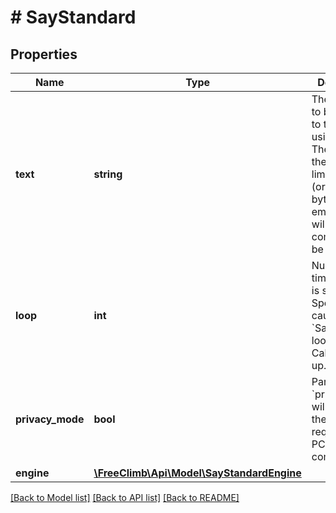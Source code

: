 # # SayStandard

## Properties

Name | Type | Description | Notes
------------ | ------------- | ------------- | -------------
**text** | **string** | The message to be played to the caller using TTS. The size of the string is limited to 4 KB (or 4,096 bytes). An empty string will cause the command to be skipped. |
**loop** | **int** | Number of times the text is said. Specifying &#39;0&#39; causes the &#x60;Say&#x60; action to loop until the Call is hung up. | [optional] [default to 1]
**privacy_mode** | **bool** | Parameter &#x60;privacyMode&#x60; will not log the &#x60;text&#x60; as required by PCI compliance. | [optional] [default to false]
**engine** | [**\FreeClimb\Api\Model\SayStandardEngine**](SayStandardEngine.md) |  |

[[Back to Model list]](../../README.md#models) [[Back to API list]](../../README.md#endpoints) [[Back to README]](../../README.md)
